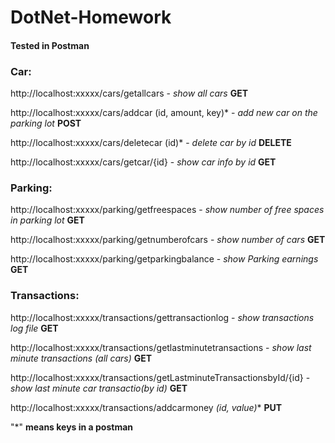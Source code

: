 # DotNet-Homework

#### Tested in Postman ####

### Car: ###

http://localhost:xxxxx/cars/getallcars - *show all cars* **GET**

http://localhost:xxxxx/cars/addcar (id, amount, key)* -  *add new car on the parking lot* **POST**

http://localhost:xxxxx/cars/deletecar (id)* - *delete car by id* **DELETE**

http://localhost:xxxxx/cars/getcar/{id} - *show car info by id* **GET**

### Parking: ###

http://localhost:xxxxx/parking/getfreespaces - *show number of free spaces in parking lot* **GET**

http://localhost:xxxxx/parking/getnumberofcars - *show number of cars* **GET**

http://localhost:xxxxx/parking/getparkingbalance - *show Parking earnings* **GET**

### Transactions: ###
http://localhost:xxxxx/transactions/gettransactionlog - *show transactions log file* **GET**

http://localhost:xxxxx/transactions/getlastminutetransactions - *show last minute transactions (all cars)* **GET**

http://localhost:xxxxx/transactions/getLastminuteTransactionsbyId/{id} - *show last minute car transactio(by id)* **GET**

http://localhost:xxxxx/transactions/addcarmoney *(id, value)** **PUT**

"*" **means keys in a postman**

